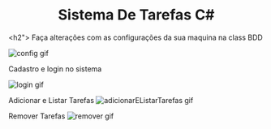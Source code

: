 

<h1 align="center">Sistema De Tarefas C#</h1>



 <h2"> Faça alterações com as configurações da sua maquina na class BDD</h2>

![config gif](https://user-images.githubusercontent.com/47755944/95695898-5c72c400-0c0f-11eb-9778-9707e40f513d.gif)


Cadastro e login no sistema

![login gif](https://user-images.githubusercontent.com/47755944/95695997-c3907880-0c0f-11eb-97a7-6daf1437e22d.gif)


Adicionar e Listar Tarefas
![adicionarEListarTarefas gif](https://user-images.githubusercontent.com/47755944/95696014-d0ad6780-0c0f-11eb-9148-a38f851ff108.gif)


Remover Tarefas
![remover gif](https://user-images.githubusercontent.com/47755944/95696023-d86d0c00-0c0f-11eb-9cad-75afdfc24da1.gif)



